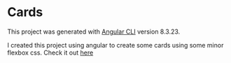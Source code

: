 # Cards

This project was generated with [Angular CLI](https://github.com/angular/angular-cli) version 8.3.23.

I created this project using angular to create some cards using some minor flexbox css.  Check it out [here](https://cards-cyan.now.sh)
